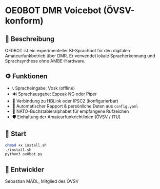 # OE0BOT DMR Voicebot (ÖVSV-konform)

## 📡 Beschreibung
OE0BOT ist ein experimenteller KI-Sprachbot für den digitalen Amateurfunkbetrieb über DMR. Er verwendet lokale Spracherkennung und Sprachsynthese ohne AMBE-Hardware.

## ⚙ Funktionen
- 📞 Spracheingabe: Vosk (offline)
- 🔊 Sprachausgabe: Espeak NG oder Piper
- 🔗 Verbindung zu HBLink oder IPSC2 (konfigurierbar)
- 📜 Automatischer Rapport & persönliche Daten aus `config.yaml`
- 🔡 NATO-Buchstabieralphabet für empfangene Rufzeichen
- 🛡 Einhaltung der Amateurfunkrichtlinien (ÖVSV / ITU)

## 🚀 Start
```bash
chmod +x install.sh
./install.sh
python3 oe0bot.py
```

## 👤 Entwickler
Sebastian MADL, Mitglied des ÖVSV
